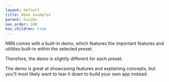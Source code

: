 ```yaml
---
layout: default
title: Demo examples
parent: Guides
nav_order: 100
has_children: true
---
```


NRN comes with a built-in demo, which features the important features and utilities built-in within the selected preset.

Therefore, the demo is slightly different for each preset.

The demo is great at showcasing features and explaining concepts, but you'll most likely want to tear it down to build your own app instead.

